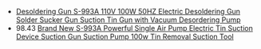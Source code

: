 - [Desoldering Gun S-993A 110V 100W 50HZ Electric Desoldering Gun Solder Sucker Gun Suction Tin Gun with Vacuum Desordering Pump](https://www.aliexpress.us/item/3256806583202015.html)
- 98.43 [Brand New S-993A Powerful Single Air Pump Electric Tin Suction Device Suction Gun Suction Pump 100w Tin Removal Suction Tool](https://www.aliexpress.us/item/3256805031658532.html)
